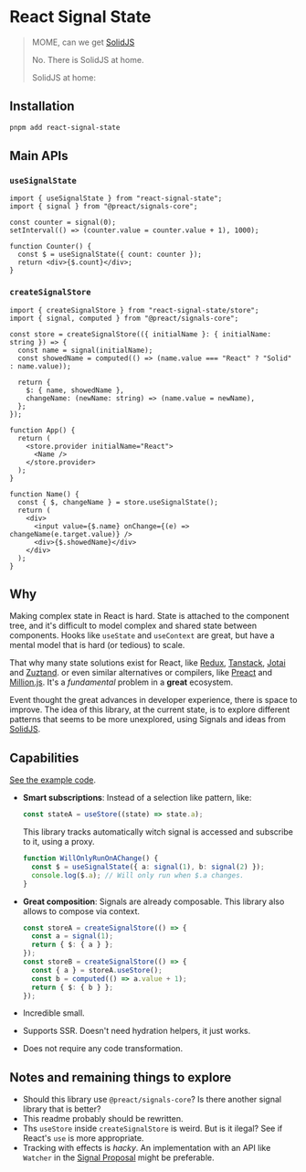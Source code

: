 # React Signal State

> MOME, can we get [SolidJS](https://www.solidjs.com/)
>
> No. There is SolidJS at home.
>
> SolidJS at home:

## Installation

```bash
pnpm add react-signal-state
```

## Main APIs

### `useSignalState`

```tsx
import { useSignalState } from "react-signal-state";
import { signal } from "@preact/signals-core";

const counter = signal(0);
setInterval(() => (counter.value = counter.value + 1), 1000);

function Counter() {
  const $ = useSignalState({ count: counter });
  return <div>{$.count}</div>;
}
```

### `createSignalStore`

```tsx
import { createSignalStore } from "react-signal-state/store";
import { signal, computed } from "@preact/signals-core";

const store = createSignalStore(({ initialName }: { initialName: string }) => {
  const name = signal(initialName);
  const showedName = computed(() => (name.value === "React" ? "Solid" : name.value));

  return {
    $: { name, showedName },
    changeName: (newName: string) => (name.value = newName),
  };
});

function App() {
  return (
    <store.provider initialName="React">
      <Name />
    </store.provider>
  );
}

function Name() {
  const { $, changeName } = store.useSignalState();
  return (
    <div>
      <input value={$.name} onChange={(e) => changeName(e.target.value)} />
      <div>{$.showedName}</div>
    </div>
  );
}
```

## Why

Making complex state in React is hard. State is attached to the component tree, and it's difficult to model complex and shared state between components.
Hooks like `useState` and `useContext` are great, but have a mental model that is hard (or tedious) to scale.

That why many state solutions exist for React, like [Redux](https://redux-toolkit.js.org/), [Tanstack](https://tanstack.com/query), [Jotai](https://jotai.org/) and [Zuztand](https://zustand.docs.pmnd.rs/getting-started/introduction).
or even similar alternatives or compilers, like [Preact](https://github.com/preactjs) and [Million.js](https://million.js.org/). It's a _fundamental_ problem in a **great** ecosystem.

Event thought the great advances in developer experience, there is space to improve.
The idea of this library, at the current state, is to explore different patterns that seems to be more unexplored, using Signals and ideas from [SolidJS](https://www.solidjs.com/).

## Capabilities

[See the example code](src/demo/App.tsx).

- **Smart subscriptions**: Instead of a selection like pattern, like:
  ```ts
  const stateA = useStore((state) => state.a);
  ```
  This library tracks automatically witch signal is accessed and subscribe to it, using a proxy.
  ```ts
  function WillOnlyRunOnAChange() {
    const $ = useSignalState({ a: signal(1), b: signal(2) });
    console.log($.a); // Will only run when $.a changes.
  }
  ```
- **Great composition**: Signals are already composable.
  This library also allows to compose via context.

  ```ts
  const storeA = createSignalStore(() => {
    const a = signal(1);
    return { $: { a } };
  });
  const storeB = createSignalStore(() => {
    const { a } = storeA.useStore();
    const b = computed(() => a.value + 1);
    return { $: { b } };
  });
  ```

- Incredible small.
- Supports SSR. Doesn't need hydration helpers, it just works.
- Does not require any code transformation.

## Notes and remaining things to explore

- Should this library use `@preact/signals-core`? Is there another signal library that is better?
- This readme probably should be rewritten.
- Ths `useStore` inside `createSignalStore` is weird. But is it ilegal? See if React's `use` is more appropriate.
- Tracking with effects is _hacky_. An implementation with an API like `Watcher` in the [Signal Proposal](https://github.com/tc39/proposal-signals?tab=readme-ov-file#api-sketch) might be preferable.
